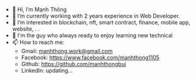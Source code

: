 - 👋 Hi, I’m Mạnh Thông
- 👀 I’m currently working with 2 years experience in Web Developer.
- 🌱 I’m interested in blockchain, nft, smart contract, finance, mobile app, website, . .
- 💞️ I'm the guy who always ready to enjoy learning new technical
- 📫 How to reach me:
  + Gmail: manhthong.work@gmail.com
  + Facebook: https://www.facebook.com/manhthong1105
  + Github: https://github.com/manhthongbui
  + LinkedIn: updating...
